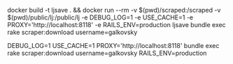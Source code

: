 docker build -t ljsave . && docker run --rm -v $(pwd)/scraped:/scraped -v $(pwd)/public/lj:/public/lj -e DEBUG_LOG=1 -e USE_CACHE=1 -e PROXY='http://localhost:8118' -e RAILS_ENV=production ljsave bundle exec rake scraper:download username=galkovsky 


DEBUG_LOG=1 USE_CACHE=1 PROXY='http://localhost:8118' bundle exec rake scraper:download username=galkovsky RAILS_ENV=production
